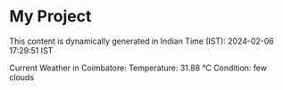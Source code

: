 # My Project

This content is dynamically generated in Indian Time (IST): 2024-02-06 17:29:51 IST


Current Weather in Coimbatore:
Temperature: 31.88 °C
Condition: few clouds
